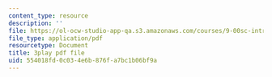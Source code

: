 ```yaml
---
content_type: resource
description: ''
file: https://ol-ocw-studio-app-qa.s3.amazonaws.com/courses/9-00sc-introduction-to-psychology-fall-2011/554018fd0c034e6b876fa7bc1b06bf9a_SXzdOK_J-xE.pdf
file_type: application/pdf
resourcetype: Document
title: 3play pdf file
uid: 554018fd-0c03-4e6b-876f-a7bc1b06bf9a
---
```

